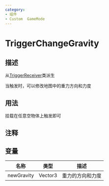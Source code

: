 ```yaml
---
category: 
- 组件
- Custom  GameMode
---
```

# TriggerChangeGravity
## 描述
从[TriggerReceiver](./TriggerReceiver.md)类派生

当触发时，可以修改地图中的重力方向和力度
## 用法

挂载在任意空物体上触发即可

## 注释

## 变量
| 名称 | 类型 | 描述 |
| ----------- | ----------- | ----------- |
| newGravity | Vector3 | 重力的方向和力度 |  
